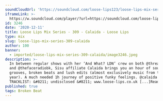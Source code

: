 ```yaml
---
soundCloudUrl: 'https://soundcloud.com/loose-lips123/loose-lips-mix-series-309-calaida'
iframeLink: >-
  https://w.soundcloud.com/player/?url=https://soundcloud.com/loose-lips123/loose-lips-mix-series-309-calaida&color=00aabb&auto_play=false&hide_related=false&show_comments=true&show_user=true&show_reposts=false
id: 3246
date: '2020-12-11'
title: Loose Lips Mix Series - 309 - Calaida - Loose Lips
type: mix
slug: loose-lips-mix-series-309-calaida
author: 100
banner:
  - imported/loose-lips-mix-series-309-calaida/image3246.jpeg
description: >-
  In between regular shows with her ‘And What? LDN’ crew on both @threadsradio
  and @thefaceradiobk, Sisu affiliate Calaida brings you an hour of soulful
  grooves, broken beats and lush edits (almost exclusively music from the past
  year). A much needed 1h journey of positive funky feelings. @calaida
  TRACKLIST: &#8211; undisclosed &#8211; www.loose-lips.co.uk [...]Read More...
published: true
tags: Broken Beat
---
```

